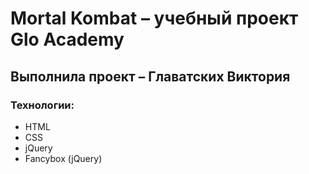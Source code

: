 # Mortal Kombat – учебный проект Glo Academy
## Выполнила проект – Главатских Виктория
### Технологии:
- HTML
- CSS
- jQuery
- Fancybox (jQuery)
